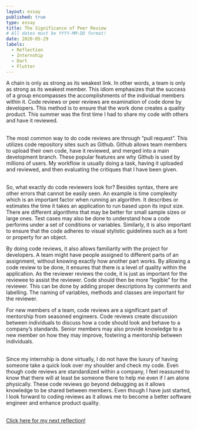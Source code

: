 ```yaml
---
layout: essay
published: true
type: essay
title: The Significance of Peer Review
# All dates must be YYYY-MM-DD format!
date: 2020-05-29
labels:
  - Reflection
  - Internship
  - Dart
  - Flutter
---
```


 A chain is only as strong as its weakest link. In other words, a team is only as strong as its weakest member. This idiom emphasizes that the success of a group encompasses the accomplishments of the individual members within it. Code reviews or peer reviews are examination of code done by developers. This method is to ensure that the work done creates a quality product. This summer was the first time I had to share my code with others and have it reviewed.	
<br>

The most common way to do code reviews are through “pull request”. This utilizes code repository sites such as Github. Github allows team members to upload their own code, have it reviewed, and merged into a main development branch. These popular features are why Github is used by millions of users. My workflow is usually doing a task, having it uploaded and reviewed, and then evaluating the critiques that I have been given.	
<br>
 
So, what exactly do code reviewers look for? Besides syntax, there are other errors that cannot be easily seen. An example is time complexity which is an important factor when running an algorithm. It describes or estimates the time it takes an application to run based upon its input size. There are different algorithms that may be better for small sample sizes or large ones.  Test cases may also be done to understand how a code performs under a set of conditions or variables. Similarly, it is also important to ensure that the code adheres to visual stylistic guidelines such as a font or property for an object. 
 <br>
 
By doing code reviews, it also allows familiarity with the project for developers. A team might have people assigned to different parts of an assignment, without knowing exactly how another part works. By allowing a code review to be done, it ensures that there is a level of quality within the application.  As the reviewer reviews the code, it is just as important for the reviewee to assist the reviewer. Code should then be more “legible” for the reviewer. This can be done by adding proper descriptions by comments and labelling. The naming of variables, methods and classes are important for the reviewer.
 <br>
 
For new members of a team, code reviews are a significant part of mentorship from seasoned engineers. Code reviews create discussion between individuals to discuss how a code should look and behave to a company’s standards. Senior members may also provide knowledge to a new member on how they may improve, fostering a mentorship between individuals.	
 <br>
 
Since my internship is done virtually, I do not have the luxury of having someone take a quick look over my shoulder and check my code. Even though code reviews are standardized within a company, I feel reassured to know that there will at least be someone there to help me even if I am alone physically. These code reviews go beyond debugging as it allows knowledge to be shared between members. Even though I have just started, I look forward to coding reviews as it allows me to become a better software engineer and enhance product quality.	
<br>

[Click here for my next reflection!](https://samuelcy.github.io/essays/Pushing-boundaries.html)

